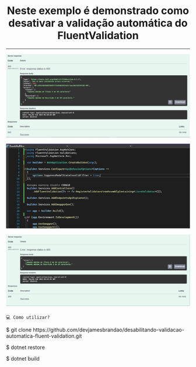 <h1 align="center"><strong>Neste exemplo é demonstrado como desativar a validação automática do FluentValidation</strong></h1>

<hr/>

<p align="center">
    <img src="/Img/fluent-padrao.png" alt="Mensagem de erro padrão do Fluent Validation" title="Mensagem de erro padrão do Fluent Validation">
</p> 

<p align="center">
    <img src="/Img/desabilita.png" alt="Desabilitando validação automática do Fluent Validation" title="Desabilitando validação automática do Fluent Validation">
</p> 

<p align="center">
    <img src="/Img/erros-tratados.png" alt="Erros tratados após desabilitar validação automática do FluentValidation" title="Erros tratados após desabilitar validação automática do FluentValidation">
</p> 

` 💻 Como utilizar? `
<p>$ git clone https://github.com/devjamesbrandao/desabilitando-validacao-automatica-fluent-validation.git</p>

<p>$ dotnet restore</p>

<p>$ dotnet build</p>


